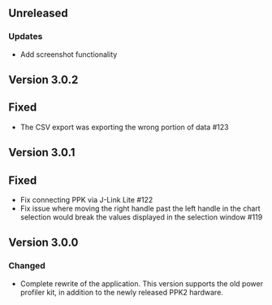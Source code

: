 ## Unreleased
### Updates
- Add screenshot functionality

## Version 3.0.2
## Fixed
- The CSV export was exporting the wrong portion of data #123

## Version 3.0.1
## Fixed
- Fix connecting PPK via J-Link Lite #122
- Fix issue where moving the right handle past the left handle in the chart selection would break the values displayed in the selection window #119


## Version 3.0.0
### Changed
- Complete rewrite of the application. This version supports the old power profiler kit, in addition to the newly released PPK2 hardware.